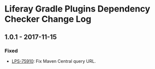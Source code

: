 # Liferay Gradle Plugins Dependency Checker Change Log

## 1.0.1 - 2017-11-15

### Fixed
- [LPS-75910]: Fix Maven Central query URL.

[LPS-75910]: https://issues.liferay.com/browse/LPS-75910